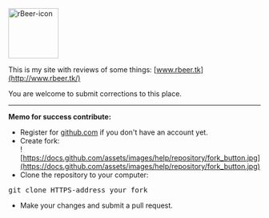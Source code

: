 <img src="https://image.flaticon.com/icons/svg/803/803730.svg" width = "100px" height = "100px" alt="rBeer-icon">

This is my site with reviews of some things: [www.rbeer.tk](http://www.rbeer.tk/)

You are welcome to submit corrections to this place.<hr>

**Memo for success contribute:**
- Register for [github.com](https://github.com/) if you don't have an account yet. 
- Create fork: <br> ![https://docs.github.com/assets/images/help/repository/fork_button.jpg](https://docs.github.com/assets/images/help/repository/fork_button.jpg)
- Clone the repository to your computer:
 <pre>git clone HTTPS-address_your_fork</pre>
- Make your changes and submit a pull request.

